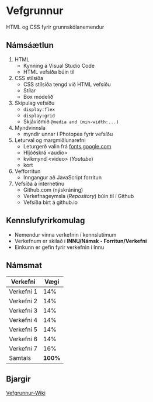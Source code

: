# Vefgrunnur
HTML og CSS fyrir grunnskólanemendur

## Námsáætlun

1. HTML 
   * Kynning á Visual Studio Code 
   * HTML vefsíða búin til
2. CSS stílsíða
   * CSS stílsíða tengd við HTML vefsíðu
   * Stílar 
   * Box módelið
3. Skipulag vefsíðu 
   * ```display:flex```
   * ```display:grid``` 
   * Skjáviðmið ```@media and (min-width:...)``` 
4. Myndvinnsla
   * myndir unnar í Photopea fyrir vefsíðu 
5. Leturval og margmiðlunarefni
   * Leturgerð valin frá [fonts.google.com](https://fonts.google.com/)
   * Hljóðskrá &lt;audio&gt;
   * kvikmynd &lt;video&gt; (_Youtube_)
   * kort
6. Vefforritun
   * Inngangur að JavaScript forritun
7. Vefsíða á internetinu
   * Github.com (nýskráning)
   * Verkefnageymsla (_Repository_) búin til í Github
   * Vefsíða birt á github.io

## Kennslufyrirkomulag

* Nemendur vinna verkefnin í kennslutímum
* Verkefnum er skilað í **INNU/Námsk - Forritun/Verkefni**
* Einkunn er gefin fyrir verkefnin í Innu

## Námsmat

| Verkefni | Vægi |
| ------ | ------ |
| Verkefni 1 | 14% |
| Verkefni 2 | 14% |
| Verkefni 3 | 14% |
| Verkefni 4 | 14% |
| Verkefni 5 | 14% |
| Verkefni 6 | 14% |
| Verkefni 7 | 16% |
| Samtals | **100%** |

## Bjargir
[Vefgrunnur-Wiki](https://github.com/GJG/Vefgrunnur/wiki)